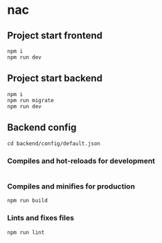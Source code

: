 # nac

## Project start frontend
```
npm i
npm run dev

```

## Project start backend
```
npm i
npm run migrate
npm run dev

```
## Backend config
```
cd backend/config/default.json

```

### Compiles and hot-reloads for development
```

```

### Compiles and minifies for production
```
npm run build
```

### Lints and fixes files
```
npm run lint
```
